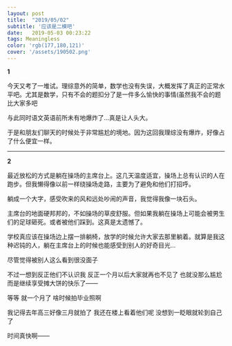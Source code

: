 ```yaml
---
layout: post
title:  "2019/05/02"
subtitle: '应该是二模吧'
date:   2019-05-03 00:23:22
tags: Meaningless
color: 'rgb(177,180,121)'
cover: '/assets/190502.png'
---
```


**1**

今天又考了一堆试。理综意外的简单，数学也没有失误，大概发挥了真正的正常水平吧。尤其是数学，只有不会的题扣分了是一件多么愉快的事情(虽然我不会的题比大家多吧

与此同时语文英语前所未有地爆炸了...真是让人头大。

于是和朋友们聊天的时候处于非常尴尬的境地。因为这回我理综没有爆炸，好像占了什么便宜一样。

---



**2**

最近放松的方式是躺在操场的主席台上。这几天温度适宜，操场上总有认识的人在跑步。但我懒得像以前一样绕操场走路，主要为了避免和他们打招呼。

躺成一个大字，感受吹来的风和远处吵闹的声音，我觉得我像一块石头。

主席台的地面硬邦邦的，不如操场的草皮舒服。但如果我躺在操场上可能会被男生们的足球砸死。或者被他们踩到。这真是太遗憾了。

学校真应该在操场边上摆一排躺椅，放学的时候允许大家去那里躺着。就算是我这种迟钝的人，躺在主席台上的时候也能感受到别人的好奇目光...

尽管觉得被别人这么看到很没面子

不过一想到反正他们不认识我 反正一个月以后大家就再也不见了 也就没那么尴尬而是继续享受摊大饼的快乐了——

等等 就一个月了 啥时候拍毕业照啊

我记得去年高三好像三月就拍了 我还在楼上看着他们呢 没想到一眨眼就轮到自己了

时间真快啊——